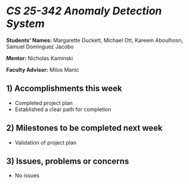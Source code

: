 # *CS 25-342 Anomaly Detection System*

**Students' Names:**
Margarette Duckett, Michael Ott, Kareem Aboulhosn, Samuel Dominguez Jacobo

**Mentor:**
Nicholas Kaminski 

**Faculty Advisor:**
Milos Manic

## 1) Accomplishments this week ##
   - Completed project plan
   - Established a clear path for completion 

## 2) Milestones to be completed next week ##
   - Validation of project plan

## 3) Issues, problems or concerns ##
   - No issues
   


